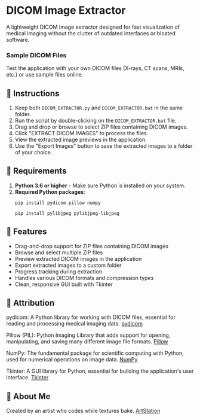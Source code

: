 # DICOM Image Extractor

A lightweight DICOM image extractor designed for fast visualization of medical imaging without the clutter of outdated interfaces or bloated software.

### Sample DICOM Files
Test the application with your own DICOM files (X-rays, CT scans, MRIs, etc.) or use sample files online.

## 🚀 Instructions 

1. Keep both `DICOM_EXTRACTOR.py` and `DICOM_EXTRACTOR.bat` in the same folder.
2. Run the script by double-clicking on the `DICOM_EXTRACTOR.bat` file.
3. Drag and drop or browse to select ZIP files containing DICOM images.
4. Click "EXTRACT DICOM IMAGES" to process the files.
5. View the extracted image previews in the application.
6. Use the "Export Images" button to save the extracted images to a folder of your choice.

## 🌟 Requirements

1. **Python 3.6 or higher** - Make sure Python is installed on your system.
2. **Required Python packages**:
   ```
   pip install pydicom pillow numpy
   ```
   ```
   pip install pylibjpeg pylibjpeg-libjpeg
   ```

## 🌟 Features

- Drag-and-drop support for ZIP files containing DICOM images
- Browse and select multiple ZIP files
- Preview extracted DICOM images in the application
- Export extracted images to a custom folder
- Progress tracking during extraction
- Handles various DICOM formats and compression types
- Clean, responsive GUI built with Tkinter

## 🌟 Attribution

pydicom: A Python library for working with DICOM files, essential for reading and processing medical imaging data. [pydicom](https://pydicom.github.io/)

Pillow (PIL): Python Imaging Library that adds support for opening, manipulating, and saving many different image file formats. [Pillow](https://python-pillow.org/)

NumPy: The fundamental package for scientific computing with Python, used for numerical operations on image data. [NumPy](https://numpy.org/)

Tkinter: A GUI library for Python, essential for building the application's user interface. [Tkinter](https://docs.python.org/3/library/tkinter.html)

## 🌟 About Me

Created by an artist who codes while textures bake. [ArtStation](https://www.artstation.com/jaimerodriguez/)
